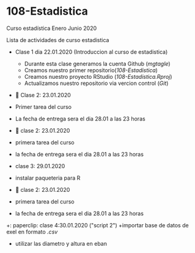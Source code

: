 # 108-Estadistica
Curso estadística Enero Junio 2020

Lista de actividades de curso estadistica 

+ Clase 1 dia 22.01.2020 (Introduccion al curso de estadistica)
  + Durante esta clase generamos la cuenta Github (*mgtagle*)
  + Creamos nuestro primer repositorio(*108-Estadistica*)
  + Creamos nuestro proyecto RStudio (*108-Estadistica.Rproj*)
  + Actualizamos nuestro repositorio via vercion control (*Git*)
+ :paperclip: Clase 2: 23.01.2020
 + Primer tarea del curso
 
  + La fecha de entrega sera el dia 28.01 a las 23 horas
  
  
  + :paperclip: clase 2: 23.01.2020
  
  + primera tarea del curso
  + la fecha de entrega sera el dia 28.01 a las 23 horas
  
  + clase 3: 29.01.2020
   + instalar paqueteria para R
   
   
+ :paperclip: clase 2: 23.01.2020
+ primera tarea del curso
+ la fecha de entrega sera el dia 28.01 a las 23 horas


 +: paperclip: clase 4:30.01.2020 ("script 2")
  +importar base de datos de exel en formato *.csv*
  + utilizar las diametro y altura en eban